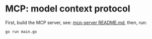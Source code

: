 # MCP: model context protocol

First, build the MCP server, see: [mcp-server README.md](../67-mcp/mcp-server/README.md), then, run:
```bash
go run main.go
```
